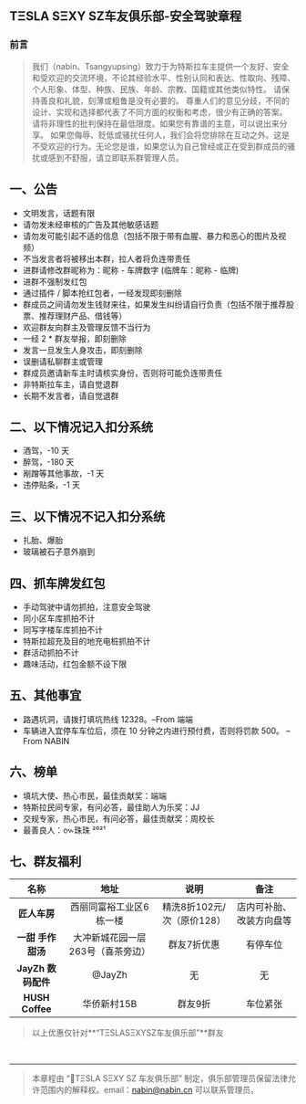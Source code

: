 ## TΞSLA SΞXY SZ车友俱乐部-安全驾驶章程
### 前言
> 我们（nabin、Tsangyupsing）致力于为特斯拉车主提供一个友好、安全和受欢迎的交流环境，不论其经验水平、性别认同和表达、性取向、残障、个人形象、体型、种族、民族、年龄、宗教、国籍或其他类似特性。
> 请保持善良和礼貌，刻薄或粗鲁是没有必要的。
> 尊重人们的意见分歧，不同的设计、实现和选择都代表了不同方面的权衡和考虑，很少有正确的答案。
> 请将非理性的批判保持在最低限度。如果您有靠谱的主意，可以说出来分享。
> 如果您侮辱、贬低或骚扰任何人，我们会将您排除在互动之外。这是不受欢迎的行为。无论您是谁，如果您认为自己曾经或正在受到群成员的骚扰或感到不舒服，请立即联系群管理人员。

## 一、公告
- 文明发言，话题有限
- 请勿发未经审核的广告及其他敏感话题
- 请勿发可能引起不适的信息（包括不限于带有血腥、暴力和恶心的图片及视频）
- 不当发言者将被移出本群，拉人者将负连带责任
- 进群请修改群昵称为：昵称 - 车牌数字 (临牌车：昵称 - 临牌)
- 进群不强制发红包
- 通过插件 / 脚本抢红包者，一经发现即刻删除
- 群成员之间请勿发生钱财来往，如果发生纠纷请自行负责（包括不限于推荐股票、推荐理财产品、借钱等）
- 欢迎群友向群主及管理反馈不当行为
- 一经 2 * 群友举报，即刻删除
- 发言一旦发生人身攻击，即刻删除
- 误删请私聊群主或管理
- 群成员邀请新车主时请核实身份，否则将可能负连带责任
- 非特斯拉车主，请自觉退群
- 长期不发言者，请自觉退群
## 二、以下情况记入扣分系统
- 酒驾，-10 天
- 醉驾，-180 天
- 剐蹭等其他事故，-1 天
- 违停贴条，-1 天
## 三、以下情况不记入扣分系统
- 扎胎、爆胎
- 玻璃被石子意外崩到
## 四、抓车牌发红包
- 手动驾驶中请勿抓拍，注意安全驾驶
- 同小区车库抓拍不计
- 同写字楼车库抓拍不计
- 特斯拉超充及目的地充电桩抓拍不计
- 群活动抓拍不计
- 趣味活动，红包金额不设下限
## 五、其他事宜
- 路遇坑洞，请拨打填坑热线 12328。–From 端端
- 车辆进入宜停车车位后，须在 10 分钟之内进行预付费，否则将罚款 500。 –From NABIN
## 六、榜单
- 填坑大使、热心市民，最佳贡献奖：端端
- 特斯拉民间专家，有问必答，最佳助人为乐奖：JJ
- 交规专家，热心市民，有问必答，最佳贡献奖：周校长
- 最善良人：៚珠珠 ²⁰²¹
## 七、群友福利

|名称|地址|说明|备注|
|:---:|:---:|:---:|:---:|
|**匠人车房**|西丽同富裕工业区6栋一楼|精洗8折102元/次（原价128）|店内可补胎、改装方向盘等|
|**一甜 手作甜汤**|大冲新城花园一层263号（喜茶旁边）|群友7折优惠|有停车位|
|**JayZh 数码配件**|@JayZh|无|无|
|**HUSH Coffee**|华侨新村15B|群友9折|车位紧张|

> 以上优惠仅针对**“TΞSLASΞXYSZ车友俱乐部”**群友

&nbsp;
&nbsp;
&nbsp;
&nbsp;
&nbsp;
&nbsp;
&nbsp;
&nbsp;
&nbsp;

***

> 本章程由 “🚀TΞSLA SΞXY SZ 车友俱乐部” 制定，俱乐部管理员保留法律允许范围内的解释权。email：nabin@nabin.cn 可以联系管理员。
